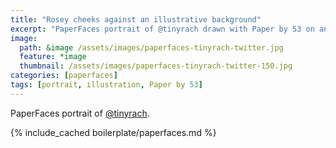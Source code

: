 ```yaml
---
title: "Rosey cheeks against an illustrative background"
excerpt: "PaperFaces portrait of @tinyrach drawn with Paper by 53 on an iPad."
image: 
  path: &image /assets/images/paperfaces-tinyrach-twitter.jpg 
  feature: *image
  thumbnail: /assets/images/paperfaces-tinyrach-twitter-150.jpg
categories: [paperfaces]
tags: [portrait, illustration, Paper by 53]
---
```


PaperFaces portrait of [@tinyrach](https://twitter.com/tinyrach).

{% include_cached boilerplate/paperfaces.md %}
